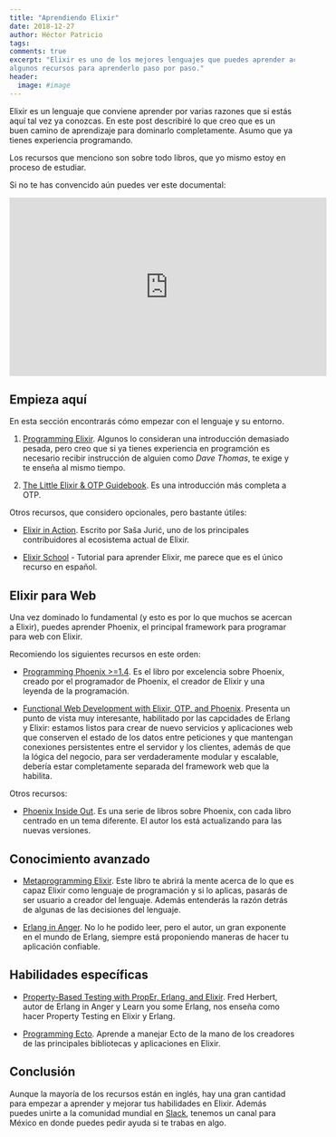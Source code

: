 ```yaml
---
title: "Aprendiendo Elixir"
date: 2018-12-27
author: Héctor Patricio
tags:
comments: true
excerpt: "Elixir es uno de los mejores lenguajes que puedes aprender actualmente. Aquí presento
algunos recursos para aprenderlo paso por paso."
header:
  image: #image
---
```

Elixir es un lenguaje que conviene aprender por varias razones que si estás aquí
tal vez ya conozcas. En este post describiré lo que creo que es un buen camino de
aprendizaje para dominarlo completamente. Asumo que ya tienes experiencia programando.

Los recursos que menciono son sobre todo libros, que yo mismo estoy en proceso de estudiar.

Si no te has convencido aún puedes ver este documental:

<iframe width="560" height="315" src="https://www.youtube.com/embed/kilJ9qXxMWs" frameborder="0" allow="accelerometer; autoplay; encrypted-media; gyroscope; picture-in-picture" allowfullscreen></iframe>


## Empieza aquí

En esta sección encontrarás cómo empezar con el lenguaje y su entorno.

1. [Programming Elixir](https://pragprog.com/book/elixir16/programming-elixir-1-6). Algunos lo
consideran una introducción demasiado pesada, pero creo que si ya tienes 
experiencia en programción es necesario recibir instrucción de alguien como *Dave Thomas*,
te exige y te enseña al mismo tiempo.

2. [The Little Elixir & OTP Guidebook](https://www.manning.com/books/the-little-elixir-and-otp-guidebook). Es una introducción más
completa a OTP.

Otros recursos, que considero opcionales, pero bastante útiles:

- [Elixir in Action](https://www.manning.com/books/elixir-in-action-second-edition). Escrito por 
Saša Jurić, uno de los principales contribuidores al ecosistema actual de Elixir.

- [Elixir School](https://elixirschool.com/es) - Tutorial para aprender Elixir, me parece que es 
el único recurso en español.

## Elixir para Web

Una vez dominado lo fundamental (y esto es por lo que muchos se acercan a Elixir), puedes aprender
Phoenix, el principal framework para programar para web con Elixir.

Recomiendo los siguientes recursos en este orden:

- [Programming Phoenix >=1.4](https://pragprog.com/book/phoenix14/programming-phoenix-1-4). Es el libro por excelencia
sobre Phoenix, creado por el programador de Phoenix, el creador de Elixir y una leyenda de la programación.

- [Functional Web Development with Elixir, OTP, and Phoenix](https://pragprog.com/book/lhelph/functional-web-development-with-elixir-otp-and-phoenix).
Presenta un punto de vista muy interesante, habilitado por las capcidades de Erlang y Elixir: estamos listos para crear de nuevo
servicios y aplicaciones web que conserven el estado de los datos entre peticiones y que mantengan conexiones persistentes
entre el servidor y los clientes, además de que la lógica del negocio, para ser verdaderamente modular y escalable, 
debería estar completamente separada del framework web que la habilita.

Otros recursos:

- [Phoenix Inside Out](https://shankardevy.com/phoenix-book/). Es una serie de libros sobre Phoenix, con cada libro centrado en un tema diferente. El autor los está actualizando para las nuevas versiones.

## Conocimiento avanzado

- [Metaprogramming Elixir](https://pragprog.com/book/cmelixir/metaprogramming-elixir). Este libro te abrirá la mente acerca
de lo que es capaz Elixir como lenguaje de programación y si lo aplicas, pasarás de ser usuario a creador del lenguaje. Además
entenderás la razón detrás de algunas de las decisiones del lenguaje.

- [Erlang in Anger](https://www.erlang-in-anger.com/). No lo he podido leer, pero el autor, un gran exponente en el mundo de Erlang,
siempre está proponiendo maneras de hacer tu aplicación confiable.

## Habilidades específicas

- [Property-Based Testing with PropEr, Erlang, and Elixir](https://pragprog.com/book/fhproper/property-based-testing-with-proper-erlang-and-elixir).
Fred Herbert, autor de Erlang in Anger y Learn you some Erlang, nos enseña como hacer Property Testing en Elixir y Erlang.

- [Programming Ecto](https://pragprog.com/book/wmecto/programming-ecto). Aprende a manejar Ecto de la mano de los creadores de las principales bibliotecas y aplicaciones en Elixir.


## Conclusión

Aunque la mayoría de los recursos están en inglés, hay una gran cantidad para empezar a 
aprender y mejorar tus habilidades en Elixir. Además puedes unirte a la comunidad
mundial en [Slack](https://elixir-slackin.herokuapp.com/), tenemos un canal para México
en donde puedes pedir ayuda si te trabas en algo.